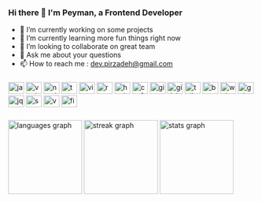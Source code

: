 ### Hi there 👋 I'm Peyman, a Frontend Developer

- 🔭 I’m currently working on some projects
- 🌱 I’m currently learning more fun things right now
- 👯 I’m looking to collaborate on great team
- 💬 Ask me about your questions
- 📫 How to reach me : dev.pirzadeh@gmail.com

###

<div align="left">
  <img src="https://cdn.jsdelivr.net/gh/devicons/devicon/icons/javascript/javascript-original.svg" height="24" width="32" alt="javascript logo"  />
  <img src="https://cdn.jsdelivr.net/gh/devicons/devicon/icons/vuejs/vuejs-original.svg" height="24" width="32" alt="vuejs logo"  />
  <img src="https://cdn.jsdelivr.net/gh/devicons/devicon/icons/nuxtjs/nuxtjs-original.svg" height="24" width="32" alt="nuxtjs logo"  />
  <img src="https://cdn.jsdelivr.net/gh/devicons/devicon/icons/typescript/typescript-original.svg" height="24" width="32" alt="typescript logo"  />
  <img src="https://api.iconify.design/vscode-icons:file-type-vite.svg" height="24" width="32" alt="vite logo"  />
  <img src="https://cdn.jsdelivr.net/gh/devicons/devicon/icons/react/react-original.svg" height="24" width="32" alt="react logo"  />
  <img src="https://cdn.jsdelivr.net/gh/devicons/devicon/icons/html5/html5-original.svg" height="24" width="32" alt="html5 logo"  />
  <img src="https://cdn.jsdelivr.net/gh/devicons/devicon/icons/css3/css3-original.svg" height="24" width="32" alt="css3 logo"  />
  <img src="https://cdn.jsdelivr.net/gh/devicons/devicon/icons/git/git-original.svg" height="24" width="32" alt="git logo"  />
  <img src="https://cdn.jsdelivr.net/gh/devicons/devicon/icons/gitlab/gitlab-original.svg" height="24" width="32" alt="gitlab logo"  />
  <img src="https://api.iconify.design/logos:tailwindcss-icon.svg" height="24" width="32" alt="tailwindcss logo"  />
  <img src="https://cdn.jsdelivr.net/gh/devicons/devicon/icons/bootstrap/bootstrap-original.svg" height="24" width="32" alt="bootstrap logo"  />
  <img src="https://cdn.jsdelivr.net/gh/devicons/devicon/icons/webpack/webpack-original.svg" height="24" width="32" alt="webpack logo"  />
  <img src="https://cdn.jsdelivr.net/gh/devicons/devicon/icons/gulp/gulp-plain.svg" height="24" width="32" alt="gulp logo"  />
  <img src="https://cdn.jsdelivr.net/gh/devicons/devicon/icons/jquery/jquery-original.svg" height="24" width="32" alt="jquery logo"  />
  <img src="https://cdn.jsdelivr.net/gh/devicons/devicon/icons/sass/sass-original.svg" height="24" width="32" alt="sass logo"  />
  <img src="https://cdn.jsdelivr.net/gh/devicons/devicon/icons/vscode/vscode-original.svg" height="24" width="32" alt="vscode logo"  />
  <img src="https://cdn.jsdelivr.net/gh/devicons/devicon/icons/figma/figma-original.svg" height="24" width="32" alt="figma logo"  />
</div>

###

<div align="left">
  <img src="https://github-readme-stats.vercel.app/api/top-langs?username=peymanprd&locale=en&hide_title=true&layout=compact&card_width=320&langs_count=5&theme=github_dark&hide_border=true&order=2" height="150" alt="languages graph"  />
  <img src="https://streak-stats.demolab.com?user=peymanprd&locale=en&mode=daily&theme=github_dark&hide_border=true&border_radius=5&date_format=[Y.]n.j&order=3" height="150" alt="streak graph"  />
  <img src="https://github-readme-stats.vercel.app/api?username=peymanprd&hide_title=false&hide_rank=false&show_icons=true&include_all_commits=true&count_private=true&disable_animations=false&theme=github_dark&locale=en&hide_border=true&order=1" height="150" alt="stats graph"  />
</div>

###


<!-- <div align="center">
  <img src="https://profile-counter.glitch.me/peymanprd/count.svg?"  />
</div> -->
